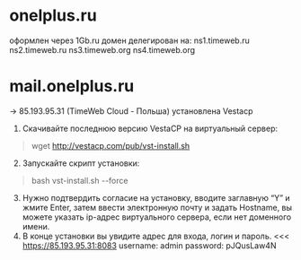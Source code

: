 # onelplus.ru
оформлен через 1Gb.ru
домен делегирован на:
ns1.timeweb.ru 
ns2.timeweb.ru 
ns3.timeweb.org 
ns4.timeweb.org

# mail.onelplus.ru
-> 85.193.95.31 (TimeWeb Cloud - Польша)
установлена Vestacp
>>>
1) Скачивайте последнюю версию VestaCP на виртуальный сервер:
>wget http://vestacp.com/pub/vst-install.sh
2) Запускайте скрипт установки:
>bash vst-install.sh --force
3) Нужно подтвердить согласие на установку, вводите заглавную “Y” и жмите Enter, затем
ввести электронную почту и задать Hostname, вы можете указать ip-адрес виртуального сервера, если нет доменного имени.
4) В конце установки вы увидите адрес для входа, логин и пароль.
<<<
https://85.193.95.31:8083
username: admin
password: pJQusLaw4N

